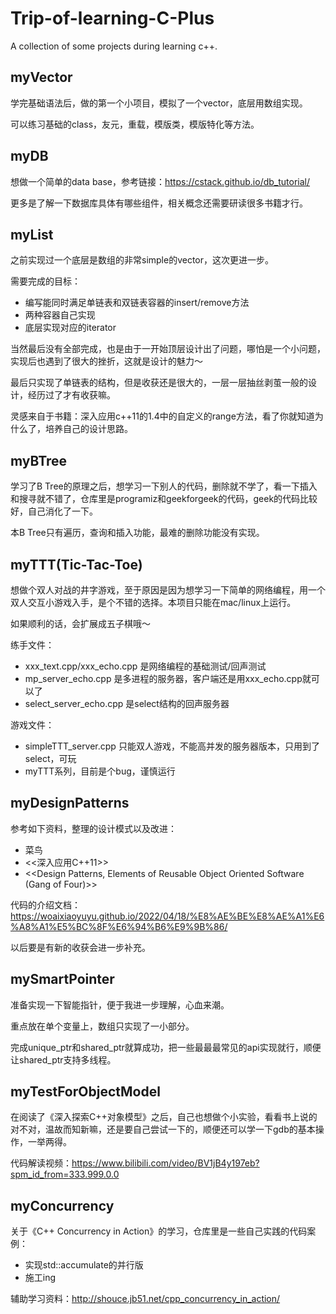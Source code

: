 # Trip-of-learning-C-Plus
A collection of some projects during learning c++.

## myVector

学完基础语法后，做的第一个小项目，模拟了一个vector，底层用数组实现。

可以练习基础的class，友元，重载，模版类，模版特化等方法。

## myDB

想做一个简单的data base，参考链接：https://cstack.github.io/db_tutorial/

更多是了解一下数据库具体有哪些组件，相关概念还需要研读很多书籍才行。

## myList

之前实现过一个底层是数组的非常simple的vector，这次更进一步。

需要完成的目标：

- 编写能同时满足单链表和双链表容器的insert/remove方法
- 两种容器自己实现
- 底层实现对应的iterator

当然最后没有全部完成，也是由于一开始顶层设计出了问题，哪怕是一个小问题，实现后也遇到了很大的挫折，这就是设计的魅力～

最后只实现了单链表的结构，但是收获还是很大的，一层一层抽丝剥茧一般的设计，经历过了才有收获嘛。

灵感来自于书籍：深入应用c++11的1.4中的自定义的range方法，看了你就知道为什么了，培养自己的设计思路。

## myBTree

学习了B Tree的原理之后，想学习一下别人的代码，删除就不学了，看一下插入和搜寻就不错了，仓库里是programiz和geekforgeek的代码，geek的代码比较好，自己消化了一下。

本B Tree只有遍历，查询和插入功能，最难的删除功能没有实现。

## myTTT(Tic-Tac-Toe)

想做个双人对战的井字游戏，至于原因是因为想学习一下简单的网络编程，用一个双人交互小游戏入手，是个不错的选择。本项目只能在mac/linux上运行。

如果顺利的话，会扩展成五子棋哦～

练手文件：

- xxx_text.cpp/xxx_echo.cpp 是网络编程的基础测试/回声测试
- mp_server_echo.cpp 是多进程的服务器，客户端还是用xxx_echo.cpp就可以了
- select_server_echo.cpp 是select结构的回声服务器

游戏文件：

- simpleTTT_server.cpp 只能双人游戏，不能高并发的服务器版本，只用到了select，可玩
- myTTT系列，目前是个bug，谨慎运行

## myDesignPatterns

参考如下资料，整理的设计模式以及改进：

- 菜鸟
- <<深入应用C++11>>
- <<Design Patterns, Elements of Reusable Object Oriented Software (Gang of Four)>>

代码的介绍文档：https://woaixiaoyuyu.github.io/2022/04/18/%E8%AE%BE%E8%AE%A1%E6%A8%A1%E5%BC%8F%E6%94%B6%E9%9B%86/

以后要是有新的收获会进一步补充。

## mySmartPointer

准备实现一下智能指针，便于我进一步理解，心血来潮。

重点放在单个变量上，数组只实现了一小部分。

完成unique_ptr和shared_ptr就算成功，把一些最最最常见的api实现就行，顺便让shared_ptr支持多线程。

## myTestForObjectModel

在阅读了《深入探索C++对象模型》之后，自己也想做个小实验，看看书上说的对不对，温故而知新嘛，还是要自己尝试一下的，顺便还可以学一下gdb的基本操作，一举两得。

代码解读视频：https://www.bilibili.com/video/BV1jB4y197eb?spm_id_from=333.999.0.0

## myConcurrency

关于《C++ Concurrency in Action》的学习，仓库里是一些自己实践的代码案例：

- 实现std::accumulate的并行版
- 施工ing

辅助学习资料：http://shouce.jb51.net/cpp_concurrency_in_action/
